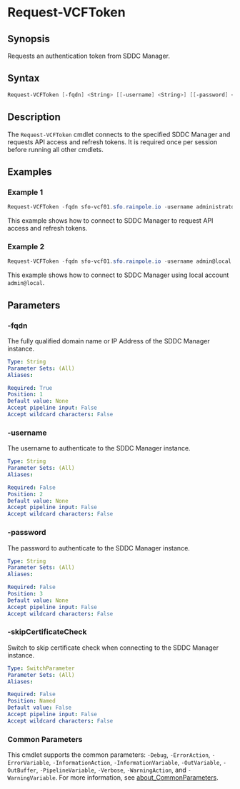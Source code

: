 # Request-VCFToken

## Synopsis

Requests an authentication token from SDDC Manager.

## Syntax

```powershell
Request-VCFToken [-fqdn] <String> [[-username] <String>] [[-password] <String>] [-skipCertificateCheck] [<CommonParameters>]
```

## Description

The `Request-VCFToken` cmdlet connects to the specified SDDC Manager and requests API access and refresh tokens. It is required once per session before running all other cmdlets.

## Examples

### Example 1

```powershell
Request-VCFToken -fqdn sfo-vcf01.sfo.rainpole.io -username administrator@vsphere.local -password VMw@re1!
```

This example shows how to connect to SDDC Manager to request API access and refresh tokens.

### Example 2

```powershell
Request-VCFToken -fqdn sfo-vcf01.sfo.rainpole.io -username admin@local -password VMw@re1!VMw@re1!
```

This example shows how to connect to SDDC Manager using local account `admin@local`.

## Parameters

### -fqdn

The fully qualified domain name or IP Address of the SDDC Manager instance.

```yaml
Type: String
Parameter Sets: (All)
Aliases:

Required: True
Position: 1
Default value: None
Accept pipeline input: False
Accept wildcard characters: False
```

### -username

The username to authenticate to the SDDC Manager instance.

```yaml
Type: String
Parameter Sets: (All)
Aliases:

Required: False
Position: 2
Default value: None
Accept pipeline input: False
Accept wildcard characters: False
```

### -password

The password to authenticate to the SDDC Manager instance.

```yaml
Type: String
Parameter Sets: (All)
Aliases:

Required: False
Position: 3
Default value: None
Accept pipeline input: False
Accept wildcard characters: False
```

### -skipCertificateCheck

Switch to skip certificate check when connecting to the SDDC Manager instance.

```yaml
Type: SwitchParameter
Parameter Sets: (All)
Aliases:

Required: False
Position: Named
Default value: False
Accept pipeline input: False
Accept wildcard characters: False
```

### Common Parameters

This cmdlet supports the common parameters: `-Debug`, `-ErrorAction`, `-ErrorVariable`, `-InformationAction`, `-InformationVariable`, `-OutVariable`, `-OutBuffer`, `-PipelineVariable`, `-Verbose`, `-WarningAction`, and `-WarningVariable`. For more information, see [about_CommonParameters](http://go.microsoft.com/fwlink/?LinkID=113216).
